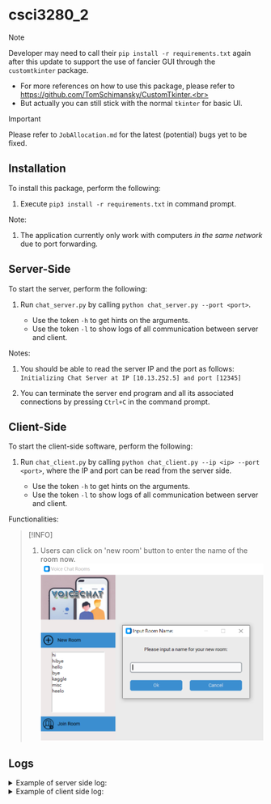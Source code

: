 # csci3280_2

> [!NOTE]
> Developer may need to call their ```pip install -r requirements.txt``` again after this update to support the use of fancier GUI through the ```customtkinter``` package. <br>
>   - For more references on how to use this package, please refer to https://github.com/TomSchimansky/CustomTkinter.<br>
>   - But actually you can still stick with the normal ```tkinter``` for basic UI.

> [!IMPORTANT]
> Please refer to ```JobAllocation.md``` for the latest (potential) bugs yet to be fixed.

## Installation

To install this package, perform the following:

1) Execute ```pip3 install -r requirements.txt``` in command prompt.

Note:

1) The application currently only work with computers _in the same network_ due to port forwarding. 

## Server-Side
To start the server, perform the following:

1) Run ```chat_server.py``` by calling ```python chat_server.py --port <port>```. 

    - Use the token ```-h``` to get hints on the arguments.
    - Use the token ```-l``` to show logs of all communication between server and client.

Notes:

1) You should be able to read the server IP and the port as follows: 
`Initializing Chat Server at IP [10.13.252.5] and port [12345]`

2) You can terminate the server end program and all its associated connections by pressing ```Ctrl+C``` in the command prompt.

## Client-Side
To start the client-side software, perform the following: 

1) Run ```chat_client.py``` by calling ```python chat_client.py --ip <ip> --port <port>```, where the IP and port can be read from the server side.

    - Use the token ```-h``` to get hints on the arguments.
    - Use the token ```-l``` to show logs of all communication between server and client.

Functionalities:

> [!INFO]
> 1) Users can click on 'new room' button to enter the name of the room now.
![alt text](image-1.png)

## Logs

<details>
<summary>Example of server side log:</summary>

    Initializing Chat Server at IP [10.13.252.5] and port [12345]
    Starting server...
    Accepted request from: 10.13.252.5 port 1749
    I/list                  : 10.13.252.5 1749      : {'action': 'list'}
    O/list_rooms            : 10.13.252.5 1749      : {'rooms': []}
    I/create                : 10.13.252.5 1749      : {'action': 'create', 'room': 'hello'}
    O/created_room          : 10.13.252.5 1749      : {'status': 'ok', 'room': 'hello'}
    I/list                  : 10.13.252.5 1749      : {'action': 'list'}
    O/list_rooms            : 10.13.252.5 1749      : {'rooms': ['hello']}
    I/create                : 10.13.252.5 1749      : {'action': 'create', 'room': 'world'}
    O/created_room          : 10.13.252.5 1749      : {'status': 'ok', 'room': 'world'}
    I/list                  : 10.13.252.5 1749      : {'action': 'list'}
    O/list_rooms            : 10.13.252.5 1749      : {'rooms': ['hello', 'world']}
    I/join                  : 10.13.252.5 1749      : {'action': 'join', 'room': 'world'}
    O/join_room             : 10.13.252.5 1749      : {'status': 'room already joined', 'room': 'world'}
    I/exit                  : 10.13.252.5 1749      : {'action': 'exit'}
    Ended request from: 10.13.252.5 port 1749
    Accepted request from: 10.13.252.5 port 1819
    I/list                  : 10.13.252.5 1819      : {'action': 'list'}
    O/list_rooms            : 10.13.252.5 1819      : {'rooms': ['hello', 'world']}
    Accepted request from: 10.13.252.5 port 1829
    I/list                  : 10.13.252.5 1829      : {'action': 'list'}
    O/list_rooms            : 10.13.252.5 1829      : {'rooms': ['hello', 'world']}
    I/exit                  : 10.13.252.5 1829      : {'action': 'exit'}
    Ended request from: 10.13.252.5 port 1829
    I/exit                  : 10.13.252.5 1819      : {'action': 'exit'}
    Ended request from: 10.13.252.5 port 1819

</details>

<details>
<summary>Example of client side log:</summary>

    O/list                  : {'action': 'list'}
    I/list_rooms            : {'rooms': ['hello', 'world']}
    O/create                : {'action': 'create', 'room': 'room 4'}
    O/list                  : {'action': 'list'}
    I/created_room          : {'status': 'ok', 'room': 'room 4'}
    Room 'room 4' created successfully.
    I/list_rooms            : {'rooms': ['hello', 'world', 'room 4']}
    O/join                  : {'action': 'join', 'room': 'world'}
    I/join_room             : {'status': 'ok', 'room': 'world'}
    Joined room 'world' successfully.
    O/join                  : {'action': 'join', 'room': 'world'}
    I/join_room             : {'status': 'room already joined', 'room': 'world'}
    Room already joined.
    O/create                : {'action': 'create', 'room': 'room 4'}
    O/list                  : {'action': 'list'}
    I/created_room          : {'status': 'room already exists', 'room': 'room 4'}
    Failed to create room.
    I/list_rooms            : {'rooms': ['hello', 'world', 'room 4']}
    
</details>